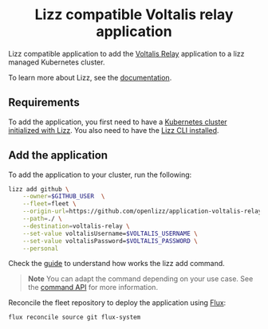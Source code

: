 <h1 align="center">Lizz compatible Voltalis relay application</h1>

Lizz compatible application to add the [Voltalis Relay](https://github.com/airKlizz/voltalis-relay) application to a lizz managed Kubernetes cluster.

To learn more about Lizz, see the [documentation](https://openlizz.com).

## Requirements

To add the application, you first need to have a [Kubernetes cluster initialized with Lizz](https://openlizz.com/docs/guides/init).
You also need to have the [Lizz CLI installed](https://openlizz.com/docs/installation).

## Add the application

To add the application to your cluster, run the following:

```bash
lizz add github \
    --owner=$GITHUB_USER  \
    --fleet=fleet \
    --origin-url=https://github.com/openlizz/application-voltalis-relay \
    --path=./ \
    --destination=voltalis-relay \
    --set-value voltalisUsername=$VOLTALIS_USERNAME \
    --set-value voltalisPassword=$VOLTALIS_PASSWORD \
    --personal
```

Check the [guide](https://openlizz.com/docs/guides/add) to understand how works the lizz add command.

> **Note**
> You can adapt the command depending on your use case. See the [command API](https://openlizz.com/docs/cli/lizz_add_github) for more information.

Reconcile the fleet repository to deploy the application using [Flux](https://fluxcd.io/):

```
flux reconcile source git flux-system
```
